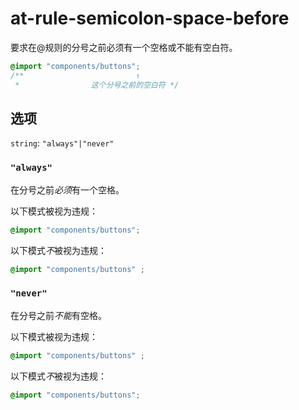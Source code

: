 # at-rule-semicolon-space-before

要求在@规则的分号之前必须有一个空格或不能有空白符。

```css
@import "components/buttons";
/**                         ↑
 *                这个分号之前的空白符 */
```

## 选项

`string`: `"always"|"never"`

### `"always"`

在分号之前*必须*有一个空格。

以下模式被视为违规：

```css
@import "components/buttons";
```

以下模式*不*被视为违规：

```css
@import "components/buttons" ;
```

### `"never"`

在分号之前*不能*有空格。

以下模式被视为违规：

```css
@import "components/buttons" ;
```

以下模式*不*被视为违规：

```css
@import "components/buttons";
```
